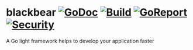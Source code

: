 # blackbear [![GoDoc][doc-img]][doc] [![Build][ci-img]][ci] [![GoReport][report-img]][report] [![Security][security-img]][security]
A Go light framework helps to develop your application faster


[doc-img]: https://godoc.org/github.com/nite-coder/blackbear?status.svg
[doc]: https://pkg.go.dev/github.com/nite-coder/blackbear?tab=doc
[ci-img]: https://github.com/nite-coder/blackbear/actions/workflows/build.yml/badge.svg
[ci]: https://github.com/nite-coder/blackbear/actions
[report-img]: https://goreportcard.com/badge/github.com/nite-coder/blackbear
[report]: https://goreportcard.com/report/github.com/nite-coder/blackbear
[security-img]: https://github.com/nite-coder/blackbear/actions/workflows/codeql-analysis.yml/badge.svg
[security]: https://github.com/nite-coder/blackbear/security